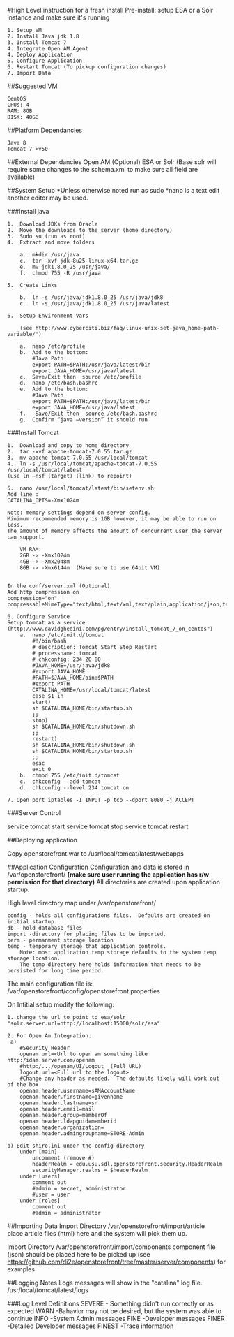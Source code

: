 #High Level instruction for a fresh install
Pre-install: setup ESA or a Solr instance and make sure it's running

	1. Setup VM 
	2. Install Java jdk 1.8 
	3. Install Tomcat 7 
	4. Integrate Open AM Agent 
	4. Deploy Application 
	5. Configure Application 
	6. Restart Tomcat (To pickup configuration changes) 
	7. Import Data 


##Suggested VM 

	CentOS
	CPUs: 4
	RAM: 8GB 
	DISK: 40GB

##Platform Dependancies

	Java 8
	Tomcat 7 >v50

##External Dependancies
Open AM (Optional)
ESA or Solr (Base solr will require some changes to the schema.xml to make sure all field are available)

##System Setup
*Unless otherwise noted run as sudo
*nano is a text edit another editor may be used.  

###Install java

	1.  Download JDKs from Oracle
	2.  Move the downloads to the server (home directory)
	3.  Sudo su (run as root)
	4.  Extract and move folders
	
		a.  mkdir /usr/java	
		c.  tar -xvf jdk-8u25-linux-x64.tar.gz
		e.  mv jdk1.8.0_25 /usr/java/
		f.  chmod 755 -R /usr/java
	
	5.  Create Links
	
		b.  ln -s /usr/java/jdk1.8.0_25 /usr/java/jdk8
		c.  ln -s /usr/java/jdk1.8.0_25 /usr/java/latest
	
	6.  Setup Environment Vars
	
		(see http://www.cyberciti.biz/faq/linux-unix-set-java_home-path-variable/")
	
		a.  nano /etc/profile
		b.  Add to the bottom:
			#Java Path
			export PATH=$PATH:/usr/java/latest/bin
			export JAVA_HOME=/usr/java/latest
		c.  Save/Exit then  source /etc/profile
		d.  nano /etc/bash.bashrc
		e.  Add to the bottom:
			#Java Path
			export PATH=$PATH:/usr/java/latest/bin
			export JAVA_HOME=/usr/java/latest
		f.   Save/Exit then  source /etc/bash.bashrc
		g.  Confirm “java –version” it should run

###Install Tomcat

	1.	Download and copy to home directory
	2.	tar -xvf apache-tomcat-7.0.55.tar.gz
	3.	mv apache-tomcat-7.0.55 /usr/local/tomcat
	4.	ln -s /usr/local/tomcat/apache-tomcat-7.0.55 /usr/local/tomcat/latest
	(use ln –nsf (target) (link) to repoint)
	
	5.	nano /usr/local/tomcat/latest/bin/setenv.sh
	Add line :
	CATALINA_OPTS=-Xmx1024m
	
	Note: memory settings depend on server config. 
	Minimum recommended memory is 1GB however, it may be able to run on less.  
	The amount of memory affects the amount of concurrent user the server can support.
	
		VM RAM: 
		2GB -> -Xmx1024m
		4GB -> -Xmx2048m  
		8GB -> -Xmx6144m  (Make sure to use 64bit VM)
	
	
	In the conf/server.xml (Optional)
	Add http compression on
	compression="on" compressableMimeType="text/html,text/xml,text/plain,application/json,text/css"
	
	6. Configure Service
	Setup tomcat as a service (http://www.davidghedini.com/pg/entry/install_tomcat_7_on_centos")
		a.	nano /etc/init.d/tomcat
			#!/bin/bash
			# description: Tomcat Start Stop Restart
			# processname: tomcat
			# chkconfig: 234 20 80
			#JAVA_HOME=/usr/java/jdk8
			#export JAVA_HOME
			#PATH=$JAVA_HOME/bin:$PATH
			#export PATH
			CATALINA_HOME=/usr/local/tomcat/latest 
			case $1 in
			start)
			sh $CATALINA_HOME/bin/startup.sh
			;; 
			stop)   
			sh $CATALINA_HOME/bin/shutdown.sh
			;; 
			restart)
			sh $CATALINA_HOME/bin/shutdown.sh
			sh $CATALINA_HOME/bin/startup.sh
			;; 
			esac    
			exit 0
		b.  chmod 755 /etc/init.d/tomcat
		c.  chkconfig --add tomcat 
		d.  chkconfig --level 234 tomcat on
	
	7. Open port iptables -I INPUT -p tcp --dport 8080 -j ACCEPT

###Server Control

service tomcat start
service tomcat stop
service tomcat restart

##Deploying application

Copy openstorefront.war to /usr/local/tomcat/latest/webapps

##Application Configuration
Configuration and data is stored in /var/openstorefront/  **(make sure user running the application has r/w permission for that directory)**  All directories are created upon application startup.

High level directory map under /var/openstorefront/

	config - holds all configurations files.  Defaults are created on initial startup.
	db - hold database files
	import -directory for placing files to be imported.
	perm - permanment storage location
	temp - temporary storage that application controls.  
		Note: most application temp storage defaults to the system temp storage location.  
		The temp directory here	holds information that needs to be persisted for long time period.

The main configuration file is:  /var/openstorefront/config/openstorefront.properties

On Intitial setup modify the following:

	1. change the url to point to esa/solr  "solr.server.url=http://localhost:15000/solr/esa" 

	2. For Open Am Integration:
	 a)
		#Security Header
		openam.url=<Url to open am something like http:/idam.server.com/openam
		#http:/.../openam/UI/Logout  (Full URL)
		logout.url=<Full url to the logout>
		#Change any header as needed.  The defaults likely will work out of the box.
		openam.header.username=sAMAccountName
		openam.header.firstname=givenname
		openam.header.lastname=sn
		openam.header.email=mail
		openam.header.group=memberOf
		openam.header.ldapguid=memberid
		openam.header.organization=
		openam.header.admingroupname=STORE-Admin
	
	b) Edit shiro.ini under the config directory
		under [main]
			uncomment (remove #)
			headerRealm = edu.usu.sdl.openstorefront.security.HeaderRealm
			securityManager.realms = $headerRealm
		under [users]
			comment out
			#admin = secret, administrator
			#user = user
		under [roles]
			comment out
			#admin = administrator

##Importing Data
Import Directory /var/openstorefront/import/article  
	place article files (html) here and the system will pick them up.
	
Import Directory /var/openstorefront/import/components
	component file (json) should be placed here to be picked up (see https://github.com/di2e/openstorefront/tree/master/server/components) for examples


##Logging Notes
Logs messages will show in the "catalina" log file.  /usr/local/tomcat/latest/logs

###Log Level Definitions
	SEVERE - Something didn't run correctly or as expected
	WARN -Bahavior may not be desired, but the system was able to continue
	INFO -System Admin messages
	FINE -Developer messages 
	FINER -Detailed Developer messages
	FINEST -Trace information
	
	
	
	
	


